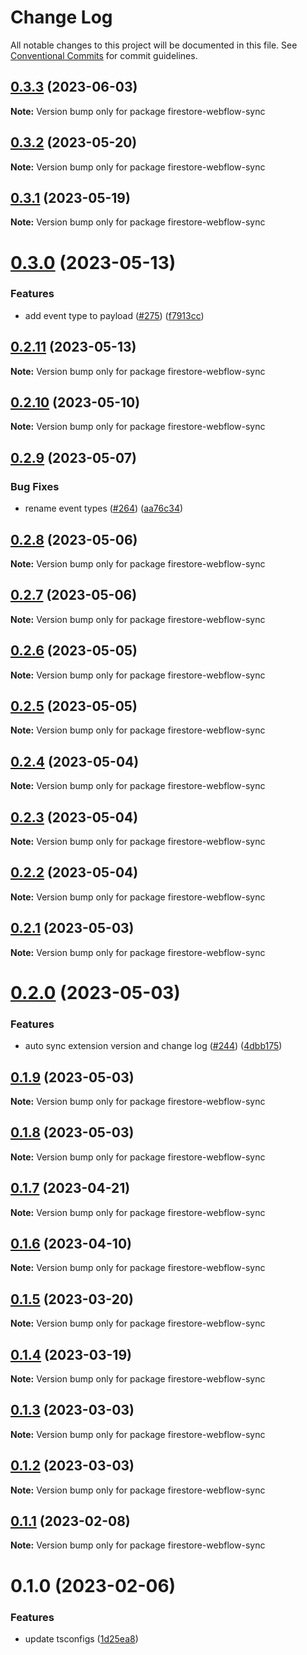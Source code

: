# Change Log

All notable changes to this project will be documented in this file.
See [Conventional Commits](https://conventionalcommits.org) for commit guidelines.

## [0.3.3](https://github.com/simplycubed/extensions/compare/firestore-webflow-sync@0.3.2...firestore-webflow-sync@0.3.3) (2023-06-03)

**Note:** Version bump only for package firestore-webflow-sync

## [0.3.2](https://github.com/simplycubed/extensions/compare/firestore-webflow-sync@0.3.1...firestore-webflow-sync@0.3.2) (2023-05-20)

**Note:** Version bump only for package firestore-webflow-sync

## [0.3.1](https://github.com/simplycubed/extensions/compare/firestore-webflow-sync@0.3.0...firestore-webflow-sync@0.3.1) (2023-05-19)

**Note:** Version bump only for package firestore-webflow-sync

# [0.3.0](https://github.com/simplycubed/extensions/compare/firestore-webflow-sync@0.2.11...firestore-webflow-sync@0.3.0) (2023-05-13)

### Features

- add event type to payload ([#275](https://github.com/simplycubed/extensions/issues/275)) ([f7913cc](https://github.com/simplycubed/extensions/commit/f7913cc7bc118ecdcd22b71aa79895dfe3b85fb0))

## [0.2.11](https://github.com/simplycubed/extensions/compare/firestore-webflow-sync@0.2.10...firestore-webflow-sync@0.2.11) (2023-05-13)

**Note:** Version bump only for package firestore-webflow-sync

## [0.2.10](https://github.com/simplycubed/extensions/compare/firestore-webflow-sync@0.2.9...firestore-webflow-sync@0.2.10) (2023-05-10)

**Note:** Version bump only for package firestore-webflow-sync

## [0.2.9](https://github.com/simplycubed/extensions/compare/firestore-webflow-sync@0.2.8...firestore-webflow-sync@0.2.9) (2023-05-07)

### Bug Fixes

- rename event types ([#264](https://github.com/simplycubed/extensions/issues/264)) ([aa76c34](https://github.com/simplycubed/extensions/commit/aa76c3457fb5e6700a7050fa26eb09e1f78d7add))

## [0.2.8](https://github.com/simplycubed/extensions/compare/firestore-webflow-sync@0.2.7...firestore-webflow-sync@0.2.8) (2023-05-06)

**Note:** Version bump only for package firestore-webflow-sync

## [0.2.7](https://github.com/simplycubed/extensions/compare/firestore-webflow-sync@0.2.6...firestore-webflow-sync@0.2.7) (2023-05-06)

**Note:** Version bump only for package firestore-webflow-sync

## [0.2.6](https://github.com/simplycubed/extensions/compare/firestore-webflow-sync@0.2.5...firestore-webflow-sync@0.2.6) (2023-05-05)

**Note:** Version bump only for package firestore-webflow-sync

## [0.2.5](https://github.com/simplycubed/extensions/compare/firestore-webflow-sync@0.2.4...firestore-webflow-sync@0.2.5) (2023-05-05)

**Note:** Version bump only for package firestore-webflow-sync

## [0.2.4](https://github.com/simplycubed/extensions/compare/firestore-webflow-sync@0.2.3...firestore-webflow-sync@0.2.4) (2023-05-04)

**Note:** Version bump only for package firestore-webflow-sync

## [0.2.3](https://github.com/simplycubed/extensions/compare/firestore-webflow-sync@0.2.2...firestore-webflow-sync@0.2.3) (2023-05-04)

**Note:** Version bump only for package firestore-webflow-sync

## [0.2.2](https://github.com/simplycubed/extensions/compare/firestore-webflow-sync@0.2.1...firestore-webflow-sync@0.2.2) (2023-05-04)

**Note:** Version bump only for package firestore-webflow-sync

## [0.2.1](https://github.com/simplycubed/extensions/compare/firestore-webflow-sync@0.2.0...firestore-webflow-sync@0.2.1) (2023-05-03)

**Note:** Version bump only for package firestore-webflow-sync

# [0.2.0](https://github.com/simplycubed/extensions/compare/firestore-webflow-sync@0.1.9...firestore-webflow-sync@0.2.0) (2023-05-03)

### Features

- auto sync extension version and change log ([#244](https://github.com/simplycubed/extensions/issues/244)) ([4dbb175](https://github.com/simplycubed/extensions/commit/4dbb17526fae5189a89164186fcf9866f555c7ea))

## [0.1.9](https://github.com/simplycubed/extensions/compare/firestore-webflow-sync@0.1.8...firestore-webflow-sync@0.1.9) (2023-05-03)

**Note:** Version bump only for package firestore-webflow-sync

## [0.1.8](https://github.com/simplycubed/extensions/compare/firestore-webflow-sync@0.1.7...firestore-webflow-sync@0.1.8) (2023-05-03)

**Note:** Version bump only for package firestore-webflow-sync

## [0.1.7](https://github.com/simplycubed/extensions/compare/firestore-webflow-sync@0.1.6...firestore-webflow-sync@0.1.7) (2023-04-21)

**Note:** Version bump only for package firestore-webflow-sync

## [0.1.6](https://github.com/simplycubed/extensions/compare/firestore-webflow-sync@0.1.5...firestore-webflow-sync@0.1.6) (2023-04-10)

**Note:** Version bump only for package firestore-webflow-sync

## [0.1.5](https://github.com/simplycubed/extensions/compare/firestore-webflow-sync@0.1.4...firestore-webflow-sync@0.1.5) (2023-03-20)

**Note:** Version bump only for package firestore-webflow-sync

## [0.1.4](https://github.com/simplycubed/extensions/compare/firestore-webflow-sync@0.1.3...firestore-webflow-sync@0.1.4) (2023-03-19)

**Note:** Version bump only for package firestore-webflow-sync

## [0.1.3](https://github.com/simplycubed/extensions/compare/firestore-webflow-sync@0.1.2...firestore-webflow-sync@0.1.3) (2023-03-03)

**Note:** Version bump only for package firestore-webflow-sync

## [0.1.2](https://github.com/simplycubed/extensions/compare/firestore-webflow-sync@0.1.1...firestore-webflow-sync@0.1.2) (2023-03-03)

**Note:** Version bump only for package firestore-webflow-sync

## [0.1.1](https://github.com/simplycubed/extensions/compare/firestore-webflow-sync@0.1.0...firestore-webflow-sync@0.1.1) (2023-02-08)

**Note:** Version bump only for package firestore-webflow-sync

# 0.1.0 (2023-02-06)

### Features

- update tsconfigs ([1d25ea8](https://github.com/simplycubed/extensions/commit/1d25ea8eebc38bcb2fe02fd21d7913d344de67c4))
